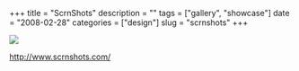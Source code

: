 +++
title = "ScrnShots"
description = ""
tags = ["gallery", "showcase"]
date = "2008-02-28"
categories = ["design"]
slug = "scrnshots"
+++


 

  <div id="screens-thumbs" class="clearfix">
    <div class="txt-center" id="design-submission"><a href="http://www.scrnshots.com/"><img id='bluga-thumbnail-859' class='bluga-thumbnail large' src='//konigi.com/media/bluga/
wt47f27911a5acf_0.jpg'/></a></div>  
  </div>   
<p><a href="http://www.scrnshots.com/">http://www.scrnshots.com/</a></p>




